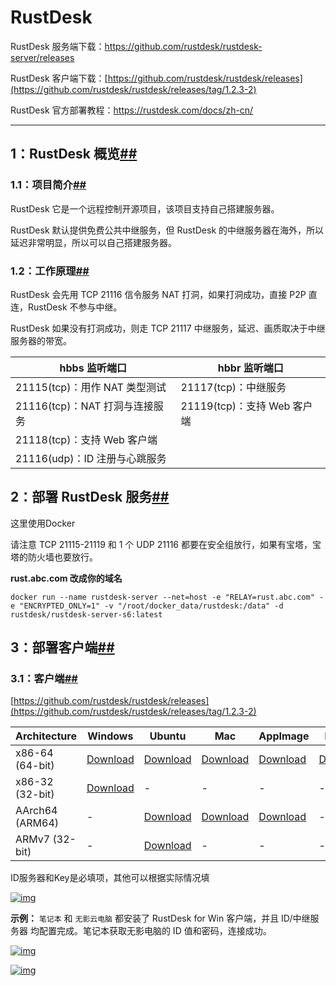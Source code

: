 # RustDesk

RustDesk 服务端下载：https://github.com/rustdesk/rustdesk-server/releases

RustDesk 客户端下载：[https://github.com/rustdesk/rustdesk/releases](https://github.com/rustdesk/rustdesk/releases/tag/1.2.3-2)

RustDesk 官方部署教程：https://rustdesk.com/docs/zh-cn/

------

## 1：RustDesk 概览[#](https://www.cnblogs.com/TaoSec/p/18239044#1rustdesk-概览)[#](https://www.cnblogs.com/HGNET/p/18564238#1rustdesk-概览)

### 1.1：项目简介[#](https://www.cnblogs.com/TaoSec/p/18239044#11项目简介)[#](https://www.cnblogs.com/HGNET/p/18564238#11项目简介)

RustDesk 它是一个远程控制开源项目，该项目支持自己搭建服务器。

RustDesk 默认提供免费公共中继服务，但 RustDesk 的中继服务器在海外，所以延迟非常明显，所以可以自己搭建服务器。

### 1.2：工作原理[#](https://www.cnblogs.com/TaoSec/p/18239044#12工作原理)[#](https://www.cnblogs.com/HGNET/p/18564238#12工作原理)

RustDesk 会先用 TCP 21116 信令服务 NAT 打洞，如果打洞成功，直接 P2P 直连，RustDesk 不参与中继。

RustDesk 如果没有打洞成功，则走 TCP 21117 中继服务，延迟、画质取决于中继服务器的带宽。

| hbbs 监听端口                  | hbbr 监听端口               |
| ------------------------------ | --------------------------- |
| 21115(tcp)：用作 NAT 类型测试  | 21117(tcp)：中继服务        |
| 21116(tcp)：NAT 打洞与连接服务 | 21119(tcp)：支持 Web 客户端 |
| 21118(tcp)：支持 Web 客户端    |                             |
| 21116(udp)：ID 注册与心跳服务  |                             |

## 2：部署 RustDesk 服务[#](https://www.cnblogs.com/TaoSec/p/18239044#2部署-rustdesk-服务)[#](https://www.cnblogs.com/HGNET/p/18564238#2部署-rustdesk-服务)

这里使用Docker

请注意 TCP 21115-21119 和 1 个 UDP 21116 都要在安全组放行，如果有宝塔，宝塔的防火墙也要放行。

**rust.abc.com 改成你的域名**

```plaintext
docker run --name rustdesk-server --net=host -e "RELAY=rust.abc.com" -e "ENCRYPTED_ONLY=1" -v "/root/docker_data/rustdesk:/data" -d rustdesk/rustdesk-server-s6:latest
```

## 3：部署客户端[#](https://www.cnblogs.com/TaoSec/p/18239044#3部署客户端)[#](https://www.cnblogs.com/HGNET/p/18564238#3部署客户端)

### 3.1：客户端[#](https://www.cnblogs.com/TaoSec/p/18239044#31win-客户端)[#](https://www.cnblogs.com/HGNET/p/18564238#31win-客户端)

[https://github.com/rustdesk/rustdesk/releases](https://github.com/rustdesk/rustdesk/releases/tag/1.2.3-2)

 

| Architecture    | Windows                                                      | Ubuntu                                                       | Mac                                                          | AppImage                                                     | Flatpak                                                      | Android                                                      |
| --------------- | ------------------------------------------------------------ | ------------------------------------------------------------ | ------------------------------------------------------------ | ------------------------------------------------------------ | ------------------------------------------------------------ | ------------------------------------------------------------ |
| x86-64 (64-bit) | [Download](https://github.com/rustdesk/rustdesk/releases/download/1.2.3-2/rustdesk-1.2.3-2-x86_64.exe) | [Download](https://github.com/rustdesk/rustdesk/releases/download/1.2.3-2/rustdesk-1.2.3-2-x86_64.deb) | [Download](https://github.com/rustdesk/rustdesk/releases/download/1.2.3-2/rustdesk-1.2.3-2-x86_64.dmg) | [Download](https://github.com/rustdesk/rustdesk/releases/download/1.2.3-2/rustdesk-1.2.3-2-x86_64.AppImage) | [Download](https://github.com/rustdesk/rustdesk/releases/download/1.2.3-2/rustdesk-1.2.3-2-x86_64.flatpak) | -                                                            |
| x86-32 (32-bit) | [Download](https://github.com/rustdesk/rustdesk/releases/download/1.2.3-2/rustdesk-1.2.3-2-x86-sciter.exe) | -                                                            | -                                                            | -                                                            | -                                                            | -                                                            |
| AArch64 (ARM64) | -                                                            | [Download](https://github.com/rustdesk/rustdesk/releases/download/1.2.3-2/rustdesk-1.2.3-2-aarch64.deb) | [Download](https://github.com/rustdesk/rustdesk/releases/download/1.2.3-2/rustdesk-1.2.3-2-aarch64.dmg) | [Download](https://github.com/rustdesk/rustdesk/releases/download/1.2.3-2/rustdesk-1.2.3-2-aarch64.AppImage) | -                                                            | [Download](https://github.com/rustdesk/rustdesk/releases/download/1.2.3-2/rustdesk-1.2.3-2-aarch64-signed.apk) |
| ARMv7 (32-bit)  | -                                                            | [Download](https://github.com/rustdesk/rustdesk/releases/download/1.2.3-2/rustdesk-1.2.3-2-armv7-sciter.deb) | -                                                            | -                                                            | -                                                            | [Download](https://github.com/rustdesk/rustdesk/releases/download/1.2.3-2/rustdesk-1.2.3-2-armv7-signed.apk) |

ID服务器和Key是必填项，其他可以根据实际情况填

[![img](https://img2024.cnblogs.com/blog/2116636/202406/2116636-20240608222342949-772029890.png)](https://img2024.cnblogs.com/blog/2116636/202406/2116636-20240608222342949-772029890.png)

**示例：** `笔记本` 和 `无影云电脑` 都安装了 RustDesk for Win 客户端，并且 ID/中继服务器 均配置完成。笔记本获取无影电脑的 ID 值和密码，连接成功。

[![img](https://img2024.cnblogs.com/blog/2116636/202406/2116636-20240608222350760-1217142525.png)](https://img2024.cnblogs.com/blog/2116636/202406/2116636-20240608222350760-1217142525.png)

[![img](https://img2024.cnblogs.com/blog/2116636/202406/2116636-20240608222355724-1381991231.png)](https://img2024.cnblogs.com/blog/2116636/202406/2116636-20240608222355724-1381991231.png)

 